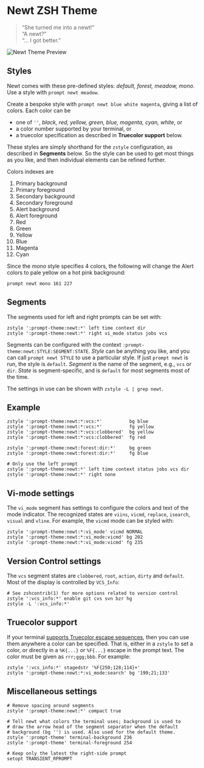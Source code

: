 Newt ZSH Theme
==============

>   “She turned me into a newt!”  
>   “A newt?”  
>   “… I got better.”  

![Newt Theme Preview][preview]

[preview]: https://gist.githubusercontent.com/softmoth/2910577d28970c80b58f8b55c34d58c1/raw/newt-preview.png

Styles
------

Newt comes with these pre-defined styles:
*default, forest, meadow, mono*.
Use a style with `prompt newt meadow`.

Create a bespoke style with `prompt newt blue white magenta`, giving a list of
colors. Each color can be

- one of `''`, *black, red, yellow, green, blue, magenta, cyan, white*, or
- a color number supported by your terminal, or
- a truecolor specification as described in **Truecolor support** below.

These styles are simply shorthand for the `zstyle` configuration, as
described in **Segments** below. So the style can be used to get most
things as you like, and then individual elements can be refined further.

Colors indexes are

1.  Primary background
2.  Primary foreground
3.  Secondary background
4.  Secondary foreground
5.  Alert background
6.  Alert foreground
7.  Red
8.  Green
9.  Yellow
10. Blue
11. Magenta
12. Cyan

Since the *mono* style specifies 4 colors, the following will
change the Alert colors to pale yellow on a hot pink background:

    prompt newt mono 161 227

Segments
--------

The segments used for left and right prompts can be set with:

    zstyle ':prompt-theme:newt:*' left time context dir
    zstyle ':prompt-theme:newt:*' right vi_mode status jobs vcs

Segments can be configured with the context
`:prompt-theme:newt:STYLE:SEGMENT:STATE`. *Style* can be
anything you like, and you can call `prompt newt STYLE` to
use a particular style. If just `prompt newt` is run, the
style is `default`. *Segment* is the name of the segment, e.g.,
`vcs` or `dir`. *State* is segment-specific, and is `default`
for most segments most of the time.

The settings in use can be shown with `zstyle -L | grep newt`.

Example
-------

    zstyle ':prompt-theme:newt:*:vcs:*'          bg blue
    zstyle ':prompt-theme:newt:*:vcs:*'          fg yellow
    zstyle ':prompt-theme:newt:*:vcs:clobbered'  bg yellow
    zstyle ':prompt-theme:newt:*:vcs:clobbered'  fg red

    zstyle ':prompt-theme:newt:forest:dir:*'     bg green
    zstyle ':prompt-theme:newt:forest:dir:*'     fg blue

    # Only use the left prompt
    zstyle ':prompt-theme:newt:*' left time context status jobs vcs dir
    zstyle ':prompt-theme:newt:*' right none

Vi-mode settings
----------------

The `vi_mode` segment has settings to configure the colors and
text of the mode indicator. The recognized states are `viins`,
`vicmd`, `replace`, `isearch`, `visual` and `vline`. For example,
the `vicmd` mode can be styled with:

    zstyle ':prompt-theme:newt:*:vi_mode' vicmd NORMAL
    zstyle ':prompt-theme:newt:*:vi_mode:vicmd' bg 202
    zstyle ':prompt-theme:newt:*:vi_mode:vicmd' fg 235

Version Control settings
----------------

The `vcs` segment states are `clobbered`, `root`, `action`, `dirty`
and `default`. Most of the display is controlled by `VCS_Info`:

    # See zshcontrib(1) for more options related to version control
    zstyle ':vcs_info:*' enable git cvs svn bzr hg
    zstyle -L ':vcs_info:*'

Truecolor support
-----------------

If your terminal [supports Truecolor escape sequences][truecolor],
then you can use them anywhere a color can be specified. That is,
either in a `zstyle` to set a color, or directly in a `%K{...}` or
`%F{...}` escape in the prompt text. The color must be given as
`rrr;ggg;bbb`. For example:

    zstyle ':vcs_info:*' stagedstr '%F{250;128;114}+'
    zstyle ':prompt-theme:newt:*:vi_mode:search' bg '199;21;133'

[truecolor]: https://gist.github.com/XVilka/8346728

Miscellaneous settings
----------------------

    # Remove spacing around segments
    zstyle ':prompt-theme:newt:*' compact true

    # Tell newt what colors the terminal uses; background is used to
    # draw the arrow head of the segment separator when the default
    # background (bg '') is used. Also used for the default theme.
    zstyle ':prompt-theme' terminal-background 236
    zstyle ':prompt-theme' terminal-foreground 254

    # Keep only the latest the right-side prompt
    setopt TRANSIENT_RPROMPT
